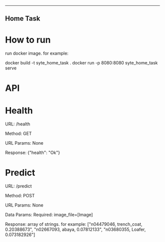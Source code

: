 ---------------------------------
Home Task
---------------------------------



How to run
====================
run docker image. for example:

docker build -t syte_home_task .
docker run -p 8080:8080 syte_home_task serve



API
====================

Health
=============
URL:
    /health

Method:
    GET

URL Params:
    None

Response:
    {"health": "Ok"}
    

Predict
=============
URL:
    /predict

Method:
    POST

URL Params:
    None

Data Params:
    Required: 
        image_file=[Image]
        
Response:
    array of strings. for example:
    ["n04479046, trench_coat, 0.20388673", "n02667093, abaya, 0.07812133", "n03680355, Loafer, 0.073182926"]